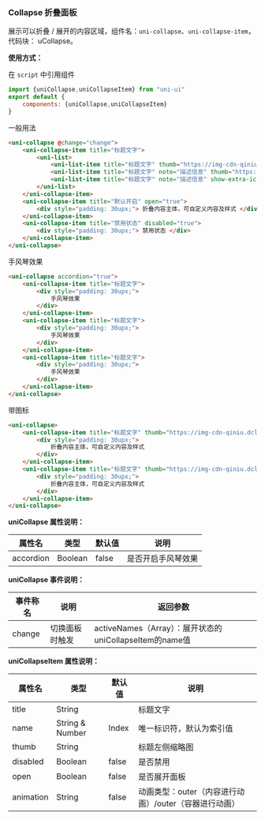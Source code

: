 ### Collapse 折叠面板

展示可以折叠 / 展开的内容区域，组件名：``uni-collapse``、``uni-collapse-item``，代码块： uCollapse。

**使用方式：**

在 ``script`` 中引用组件 

```javascript
import {uniCollapse,uniCollapseItem} from "uni-ui"
export default {
    components: {uniCollapse,uniCollapseItem}
}
```

一般用法

```html
<uni-collapse @change="change">
    <uni-collapse-item title="标题文字">
        <uni-list>
            <uni-list-item title="标题文字" thumb="https://img-cdn-qiniu.dcloud.net.cn/new-page/hx.png"></uni-list-item>
            <uni-list-item title="标题文字" note="描述信息" thumb="https://img-cdn-qiniu.dcloud.net.cn/new-page/uni.png"></uni-list-item>
            <uni-list-item title="标题文字" note="描述信息" show-extra-icon="true" :extra-icon="{color: '#4cd964',size: '22',type: 'spinner'}"></uni-list-item>
        </uni-list>
    </uni-collapse-item>
    <uni-collapse-item title="默认开启" open="true">
        <div style="padding: 30upx;"> 折叠内容主体，可自定义内容及样式 </div>
    </uni-collapse-item>
    <uni-collapse-item title="禁用状态" disabled="true">
        <div style="padding: 30upx;"> 禁用状态 </div>
    </uni-collapse-item>
</uni-collapse>
```

手风琴效果

```html
<uni-collapse accordion="true">
    <uni-collapse-item title="标题文字">
        <div style="padding: 30upx;">
            手风琴效果
        </div>
    </uni-collapse-item>
    <uni-collapse-item title="标题文字">
        <div style="padding: 30upx;">
            手风琴效果
        </div>
    </uni-collapse-item>
    <uni-collapse-item title="标题文字">
        <div style="padding: 30upx;">
            手风琴效果
        </div>
    </uni-collapse-item>
</uni-collapse>
```


带图标

```html
<uni-collapse>
    <uni-collapse-item title="标题文字" thumb="https://img-cdn-qiniu.dcloud.net.cn/new-page/uni.png">
        <div style="padding: 30upx;">
            折叠内容主体，可自定义内容及样式
        </div>
    </uni-collapse-item>
    <uni-collapse-item title="标题文字" thumb="https://img-cdn-qiniu.dcloud.net.cn/new-page/hx.png">
        <div style="padding: 30upx;">
            折叠内容主体，可自定义内容及样式
        </div>
    </uni-collapse-item>
</uni-collapse>
```

**uniCollapse 属性说明：**

|属性名|类型|默认值	|说明|
|---|----|---|---|
|accordion|Boolean|false|是否开启手风琴效果|


**uniCollapse 事件说明：**

|事件称名|说明|返回参数|
|---|----|---|
|change|切换面板时触发|activeNames（Array）：展开状态的uniCollapseItem的name值|


**uniCollapseItem 属性说明：**

|属性名|类型|默认值|说明|
|---|----|---|---|
|title|String||标题文字|
|name|String & Number|Index|唯一标识符，默认为索引值|
|thumb|String||标题左侧缩略图|
|disabled|Boolean|false|是否禁用|
|open|Boolean|false|是否展开面板|
|animation|String|false|动画类型：outer（内容进行动画）/outer（容器进行动画）|